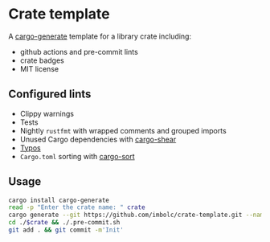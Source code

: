 # Crate template

A [cargo-generate][] template for a library crate including:

- github actions and pre-commit lints
- crate badges
- MIT license

## Configured lints

- Clippy warnings
- Tests
- Nightly `rustfmt` with wrapped comments and grouped imports
- Unused Cargo dependencies with [cargo-shear][]
- [Typos][typos]
- `Cargo.toml` sorting with [cargo-sort][]

## Usage

```bash
cargo install cargo-generate
read -p "Enter the crate name: " crate
cargo generate --git https://github.com/imbolc/crate-template.git --name $crate
cd ./$crate && ./.pre-commit.sh
git add . && git commit -m'Init'
```

[cargo-generate]: https://github.com/cargo-generate/cargo-generate
[cargo-shear]: https://github.com/Boshen/cargo-shear
[cargo-sort]: https://github.com/DevinR528/cargo-sort
[typos]: https://github.com/crate-ci/typos
